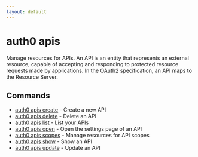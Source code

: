 ```yaml
---
layout: default
---
```

# auth0 apis

Manage resources for APIs. An API is an entity that represents an external resource, capable of accepting and responding to protected resource requests made by applications. In the OAuth2 specification, an API maps to the Resource Server.

## Commands

- [auth0 apis create](auth0_apis_create.md) - Create a new API
- [auth0 apis delete](auth0_apis_delete.md) - Delete an API
- [auth0 apis list](auth0_apis_list.md) - List your APIs
- [auth0 apis open](auth0_apis_open.md) - Open the settings page of an API
- [auth0 apis scopes](auth0_apis_scopes.md) - Manage resources for API scopes
- [auth0 apis show](auth0_apis_show.md) - Show an API
- [auth0 apis update](auth0_apis_update.md) - Update an API

